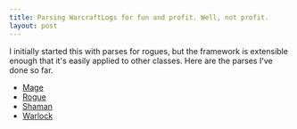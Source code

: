 ```yaml
---
title: Parsing WarcraftLogs for fun and profit. Well, not profit.
layout: post
---
```


I initially started this with parses for rogues, but the framework is extensible enough that it's easily applied to other classes. Here are the parses I've done so far.

* [Mage](mage.html)
* [Rogue](rogue.html)
* [Shaman](shaman.html)
* [Warlock](warlock.html)
